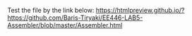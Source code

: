 Test the file by the link below:
https://htmlpreview.github.io/?https://github.com/Baris-Tiryaki/EE446-LAB5-Assembler/blob/master/Assembler.html
